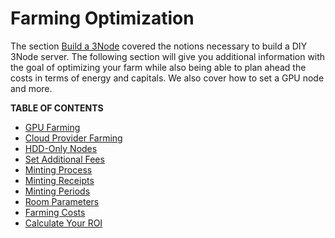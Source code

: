 <h1> Farming Optimization </h1>

The section [Build a 3Node](../3node_building/3node_building.md) covered the notions necessary to build a DIY 3Node server. The following section will give you additional information with the goal of optimizing your farm while also being able to plan ahead the costs in terms of energy and capitals. We also cover how to set a GPU node and more.

**TABLE OF CONTENTS**

- [GPU Farming](../3node_building/gpu_farming.md)
- [Cloud Provider Farming](./cloud_provider_farming.md)
- [HDD-Only Nodes](./hdd_only_nodes.md)
- [Set Additional Fees](./set_additional_fees.md)
- [Minting Process](./minting_process.md)
- [Minting Receipts](../3node_building/minting_receipts.md)
- [Minting Periods](./minting_periods.md)
- [Room Parameters](./farm_room_parameters.md)
- [Farming Costs](./farming_costs.md)
- [Calculate Your ROI](./calculate_roi.md)